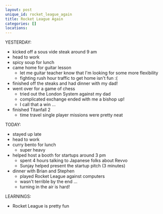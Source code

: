 ```yaml
---
layout: post
unique_id: rocket_league_again
title: Rocket League Again
categories: []
locations: 
---
```


YESTERDAY:
* kicked off a sous vide steak around 9 am
* head to work
* spicy soup for lunch
* came home for guitar lesson
  * let me guitar teacher know that I'm looking for some more flexibility
  * fighting rush hour traffic to get home isn't fun :(
* finished off the steaks and had dinner with my dad!
* went over for a game of chess
  * tried out the London System against my dad
  * complicated exchange ended with me a bishop up!
  * I call that a win ...
* finished Titanfall 2
  * time travel single player missions were pretty neat

TODAY:
* stayed up late
* head to work
* curry bento for lunch
  * super heavy
* helped host a booth for startups around 3 pm
  * spent 4 hours talking to Japanese folks about Revvo
  * Sunjay helped present the startup pitch (3 minutes)
* dinner with Brian and Stephen
  * played Rocket League against computers
  * wasn't terrible by the end ...
  * turning in the air is hard!

LEARNINGS:
* Rocket League is pretty fun

